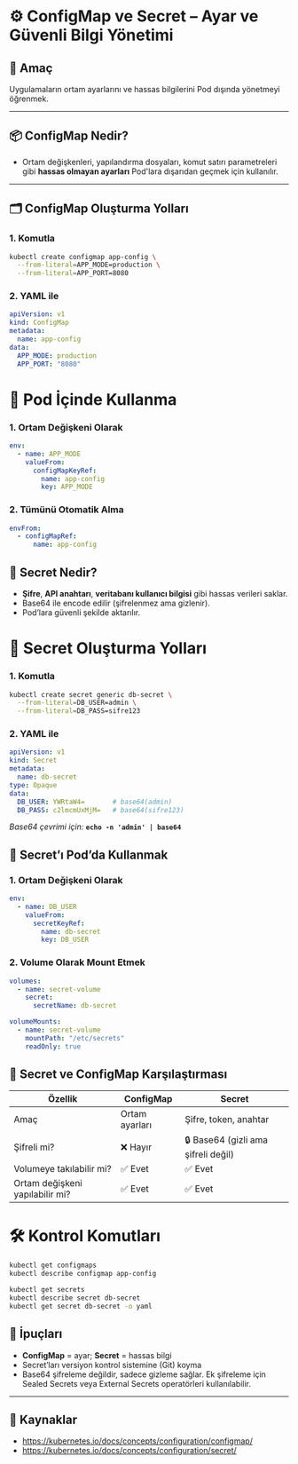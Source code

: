 # ⚙️ ConfigMap ve Secret – Ayar ve Güvenli Bilgi Yönetimi

## 🧠 Amaç

Uygulamaların ortam ayarlarını ve hassas bilgilerini Pod dışında yönetmeyi öğrenmek.

---
## 📦 ConfigMap Nedir?

- Ortam değişkenleri, yapılandırma dosyaları, komut satırı parametreleri gibi **hassas olmayan ayarları** Pod'lara dışarıdan geçmek için kullanılır.

---
## 🗂️ ConfigMap Oluşturma Yolları

### 1. Komutla
```bash
kubectl create configmap app-config \
  --from-literal=APP_MODE=production \
  --from-literal=APP_PORT=8080
```
### 2. YAML ile
```yaml
apiVersion: v1
kind: ConfigMap
metadata:
  name: app-config
data:
  APP_MODE: production
  APP_PORT: "8080"
```
# 🔗 Pod İçinde Kullanma

### 1. Ortam Değişkeni Olarak
```yaml
env:
  - name: APP_MODE
    valueFrom:
      configMapKeyRef:
        name: app-config
        key: APP_MODE
```
### 2. Tümünü Otomatik Alma
```yaml
envFrom:
  - configMapRef:
      name: app-config
```
## 🔐 Secret Nedir?

- **Şifre**, **API anahtarı**, **veritabanı kullanıcı bilgisi** gibi hassas verileri saklar.
- Base64 ile encode edilir (şifrelenmez ama gizlenir).
- Pod’lara güvenli şekilde aktarılır.
# 🔐 Secret Oluşturma Yolları
### 1. Komutla
```bash
kubectl create secret generic db-secret \
  --from-literal=DB_USER=admin \
  --from-literal=DB_PASS=sifre123
```
### 2. YAML ile
```yaml
apiVersion: v1
kind: Secret
metadata:
  name: db-secret
type: Opaque
data:
  DB_USER: YWRtaW4=       # base64(admin)
  DB_PASS: c2lmcmUxMjM=   # base64(sifre123)
```
*Base64 çevrimi için:* **`echo -n 'admin' | base64`**
## 🔗 Secret’ı Pod’da Kullanmak
### 1. Ortam Değişkeni Olarak
```yaml
env:
  - name: DB_USER
    valueFrom:
      secretKeyRef:
        name: db-secret
        key: DB_USER
```
### 2. Volume Olarak Mount Etmek
```yaml
volumes:
  - name: secret-volume
    secret:
      secretName: db-secret

volumeMounts:
  - name: secret-volume
    mountPath: "/etc/secrets"
    readOnly: true
```
## 🔎 Secret ve ConfigMap Karşılaştırması

|Özellik|ConfigMap|Secret|
|---|---|---|
|Amaç|Ortam ayarları|Şifre, token, anahtar|
|Şifreli mi?|❌ Hayır|🔒 Base64 (gizli ama şifreli değil)|
|Volumeye takılabilir mi?|✅ Evet|✅ Evet|
|Ortam değişkeni yapılabilir mi?|✅ Evet|✅ Evet|
# 🛠️ Kontrol Komutları
```bash
kubectl get configmaps
kubectl describe configmap app-config

kubectl get secrets
kubectl describe secret db-secret
kubectl get secret db-secret -o yaml
```
## 🧠 İpuçları

- **ConfigMap** = ayar; **Secret** = hassas bilgi
- Secret’ları versiyon kontrol sistemine (Git) koyma
- Base64 şifreleme değildir, sadece gizleme sağlar. Ek şifreleme için Sealed Secrets veya External Secrets operatörleri kullanılabilir.
---
## 🔗 Kaynaklar

- https://kubernetes.io/docs/concepts/configuration/configmap/
- https://kubernetes.io/docs/concepts/configuration/secret/